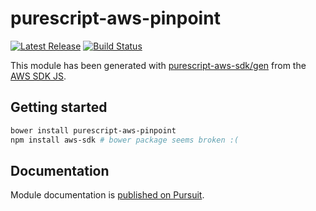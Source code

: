 # purescript-aws-pinpoint

[![Latest Release](https://pursuit.purescript.org/packages/purescript-aws-pinpoint/badge)](https://pursuit.purescript.org/packages/purescript-aws-pinpoint)
[![Build Status](https://app.wercker.com/status/5909b9e96d1080804b17a28f72f87b6b/s/master)](https://app.wercker.com/project/byKey/5909b9e96d1080804b17a28f72f87b6b)

This module has been generated with [purescript-aws-sdk/gen](https://github.com/purescript-aws-sdk/gen) from the [AWS SDK JS](https://github.com/aws/aws-sdk-js).

## Getting started

```sh
bower install purescript-aws-pinpoint
npm install aws-sdk # bower package seems broken :(
```

## Documentation

Module documentation is [published on Pursuit](http://pursuit.purescript.org/packages/purescript-aws-pinpoint).

